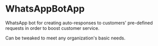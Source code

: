 # WhatsAppBotApp

WhatsApp bot for creating auto-responses to customers' pre-defined requests in order to boost customer service.

Can be tweaked to meet any organization's basic needs.
